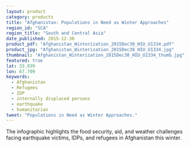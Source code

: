 ```yaml
---
layout: product
category: products
title: "Afghanistan: Populations in Need as Winter Approaches"
region_id: "SCA"
region_title: "South and Central Asia"
date_published: 2015-12-30
product_pdf: "Afghanistan_Winterization_2015Dec30_HIU_U1334.pdf"
product_jpg: "Afghanistan_Winterization_2015Dec30_HIU_U1334.jpg"
thumbnail: "Afghanistan_Winterization_2015Dec30_HIU_U1334_thumb.jpg"
featured: true
lat: 33.939
lon: 67.709
keywords:
  - Afghanistan
  - Refugees
  - IDP
  - internally displaced persons
  - earthquake
  - humanitarian
tweet: "Populations in Need as Winter Approaches."
---
```

The infographic highlights the food security, aid, and weather challenges facing earthquake victims, IDPs, and refugees in Afghanistan this winter.
